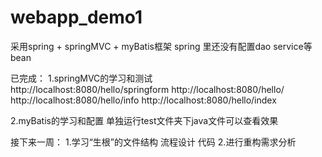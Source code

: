 # webapp_demo1
采用spring + springMVC + myBatis框架
spring 里还没有配置dao service等bean 


已完成：
1.springMVC的学习和测试  
http://localhost:8080/hello/springform
http://localhost:8080/hello/
http://localhost:8080/hello/info
http://localhost:8080/hello/index

2.myBatis的学习和配置
单独运行test文件夹下java文件可以查看效果


接下来一周：
1.学习“生根”的文件结构 流程设计 代码
2.进行重构需求分析
